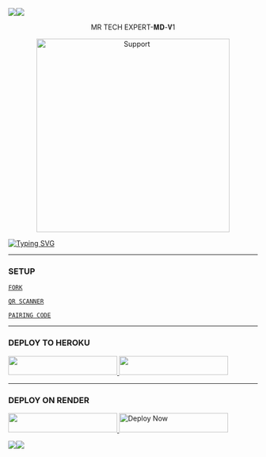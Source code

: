 <a><img src='https://i.imgur.com/LyHic3i.gif'/></a><a><img src='https://i.imgur.com/LyHic3i.gif'/></a>

<p align="center">                                              MR TECH EXPERT-𝐌𝐃-𝐕1 </p>

<p align="center"> 
  <a href= ["](https://whatsapp.com/channel/0029VbA1jdkDp2QAvGIIrL0m">
    <img alt=Support height="390" src="https://files.catbox.moe/lh5v4o.jpg"> 
</a>
</p>

<a href="https://git.io/typing-svg">
  <img src="https://readme-typing-svg.demolab.com?font=Fira+Code&pause=1000&random=false&width=435&lines=MRTECH+EXPERT-𝚳𝐃-+𝚳𝚫𝐃𝚵+𝚰𝚴+𝚻𝚫𝚴𝚭𝚫𝚴𝚰𝚫+🇹🇿" alt="Typing SVG" />
</a>

---

### SETUP

[`FORK`](https://github.com/MR-DIGITAL007/MR-TECH-EXPERT-MD/fork)

[`QR SCANNER`](https://andbad-qr-k71b.onrender.com/qr)

[`PAIRING CODE`](https://andbad-qr-k71b.onrender.com)

---

### DEPLOY TO HEROKU

<a href="https://signup.heroku.com">
 <img src="https://img.shields.io/badge/Create%20Account%20Now-blue?style=for-the-badge&logo=heroku" width="220" height="38.45"/>
</a>

<a href="https://dashboard.heroku.com/new?template=https://github.com/MR-DIGITAL007/MR-TECH-EXPERT-MD">
 <img src="https://img.shields.io/badge/DEPLOY%20NOW-blue?style=for-the-badge&logo=heroku" width="220" height="38.45"/>
</a>

---

### DEPLOY ON RENDER

<a href="https://dashboard.render.com/register">
  <img src="https://img.shields.io/badge/CREATE AN ACCOUNT NOW-h?color=red&style=for-the-badge&logo=msi" width="220" height="38.45"/>
</a>

<a href="https://render.com">
  <img title="Deploy Now" src="https://img.shields.io/badge/DEPLOY NOW-h?color=red&style=for-the-badge&logo=msi" width="220" height="38.45"/>
</a>

<a><img src='https://i.imgur.com/LyHic3i.gif'/></a><a><img src='https://i.imgur.com/LyHic3i.gif'/></a>
